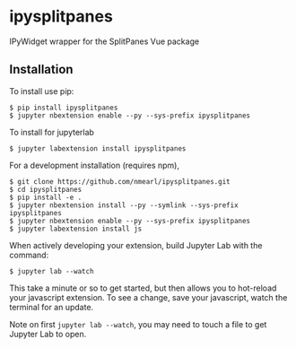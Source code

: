 ipysplitpanes
===============================

IPyWidget wrapper for the SplitPanes Vue package

Installation
------------

To install use pip:

    $ pip install ipysplitpanes
    $ jupyter nbextension enable --py --sys-prefix ipysplitpanes

To install for jupyterlab

    $ jupyter labextension install ipysplitpanes

For a development installation (requires npm),

    $ git clone https://github.com/nmearl/ipysplitpanes.git
    $ cd ipysplitpanes
    $ pip install -e .
    $ jupyter nbextension install --py --symlink --sys-prefix ipysplitpanes
    $ jupyter nbextension enable --py --sys-prefix ipysplitpanes
    $ jupyter labextension install js

When actively developing your extension, build Jupyter Lab with the command:

    $ jupyter lab --watch

This take a minute or so to get started, but then allows you to hot-reload your javascript extension.
To see a change, save your javascript, watch the terminal for an update.

Note on first `jupyter lab --watch`, you may need to touch a file to get Jupyter Lab to open.

